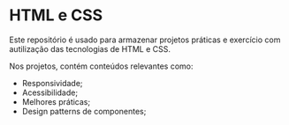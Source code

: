 # HTML e CSS

  Este repositório é usado para armazenar projetos práticas e exercício com autilização das tecnologias de HTML e CSS.
  
  Nos projetos, contém conteúdos relevantes como:
- Responsividade;
- Acessibilidade;
- Melhores práticas;
- Design patterns de componentes;
